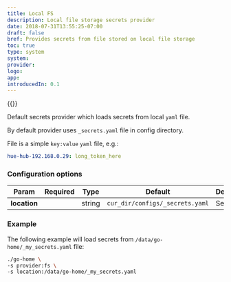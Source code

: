 ```yaml
---
title: Local FS
description: Local file storage secrets provider
date: 2018-07-31T13:55:25-07:00
draft: false
bref: Provides secrets from file stored on local file storage
toc: true
type: system
system:
provider:
logo:
app:
introducedIn: 0.1
---
```

{{<provider>}}

Default secrets provider which loads secrets from local `yaml` file.

By default provider uses `_secrets.yaml` file in config directory.

File is a simple `key:value` `yaml` file, e.g.:

```yaml
hue-hub-192.168.0.29: long_token_here
```

### Configuration options

| Param | Required | Type | Default | Description |
|-------|----------|------|---------|-------------|
| **location** || string | `cur_dir/configs/_secrets.yaml` | Secrets file |

### Example

The following example will load secrets from `/data/go-home/_my_secrets.yaml` file:

```bash
./go-home \
-s provider:fs \
-s location:/data/go-home/_my_secrets.yaml
```
